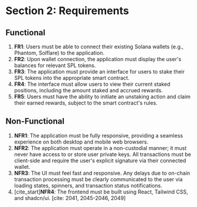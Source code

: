 # Section 2: Requirements

## Functional
1.  **FR1**: Users must be able to connect their existing Solana wallets (e.g., Phantom, Solflare) to the application.
2.  **FR2**: Upon wallet connection, the application must display the user's balances for relevant SPL tokens.
3.  **FR3**: The application must provide an interface for users to stake their SPL tokens into the appropriate smart contract.
4.  **FR4**: The interface must allow users to view their current staked positions, including the amount staked and accrued rewards.
5.  **FR5**: Users must have the ability to initiate an unstaking action and claim their earned rewards, subject to the smart contract's rules.

## Non-Functional
1.  **NFR1**: The application must be fully responsive, providing a seamless experience on both desktop and mobile web browsers.
2.  **NFR2**: The application must operate in a non-custodial manner; it must never have access to or store user private keys. All transactions must be client-side and require the user's explicit signature via their connected wallet.
3.  **NFR3**: The UI must feel fast and responsive. Any delays due to on-chain transaction processing must be clearly communicated to the user via loading states, spinners, and transaction status notifications.
4.  [cite_start]**NFR4**: The frontend must be built using React, Tailwind CSS, and shadcn/ui. [cite: 2041, 2045-2046, 2049]
